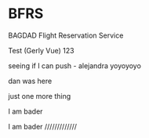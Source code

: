 # BFRS
BAGDAD Flight Reservation Service

Test (Gerly Vue)
123

seeing if I can push - alejandra
yoyoyoyo

dan was here

just one more thing



I am bader

I am bader /////////////

